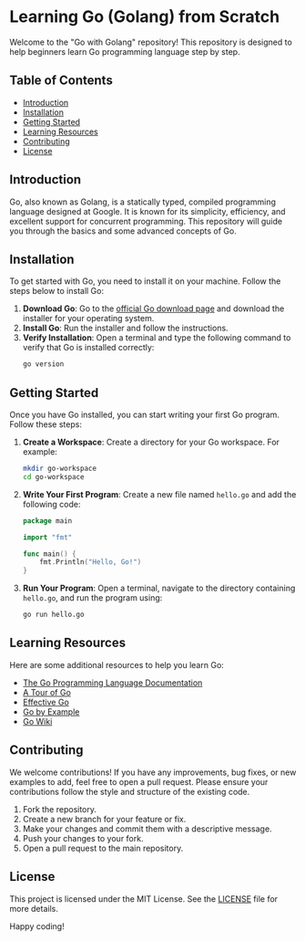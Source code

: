 # Learning Go (Golang) from Scratch

Welcome to the "Go with Golang" repository! This repository is designed to help beginners learn Go programming language step by step.

## Table of Contents

- [Introduction](#introduction)
- [Installation](#installation)
- [Getting Started](#getting-started)
- [Learning Resources](#learning-resources)
- [Contributing](#contributing)
- [License](#license)

## Introduction

Go, also known as Golang, is a statically typed, compiled programming language designed at Google. It is known for its simplicity, efficiency, and excellent support for concurrent programming. This repository will guide you through the basics and some advanced concepts of Go.

## Installation

To get started with Go, you need to install it on your machine. Follow the steps below to install Go:

1. **Download Go**: Go to the [official Go download page](https://golang.org/dl/) and download the installer for your operating system.
2. **Install Go**: Run the installer and follow the instructions.
3. **Verify Installation**: Open a terminal and type the following command to verify that Go is installed correctly:
    ```sh
    go version
    ```

## Getting Started

Once you have Go installed, you can start writing your first Go program. Follow these steps:

1. **Create a Workspace**: Create a directory for your Go workspace. For example:
    ```sh
    mkdir go-workspace
    cd go-workspace
    ```
2. **Write Your First Program**: Create a new file named `hello.go` and add the following code:
    ```go
    package main

    import "fmt"

    func main() {
        fmt.Println("Hello, Go!")
    }
    ```
3. **Run Your Program**: Open a terminal, navigate to the directory containing `hello.go`, and run the program using:
    ```sh
    go run hello.go
    ```

## Learning Resources

Here are some additional resources to help you learn Go:

- [The Go Programming Language Documentation](https://golang.org/doc/)
- [A Tour of Go](https://tour.golang.org/welcome/1)
- [Effective Go](https://golang.org/doc/effective_go.html)
- [Go by Example](https://gobyexample.com/)
- [Go Wiki](https://github.com/golang/go/wiki)

## Contributing

We welcome contributions! If you have any improvements, bug fixes, or new examples to add, feel free to open a pull request. Please ensure your contributions follow the style and structure of the existing code.

1. Fork the repository.
2. Create a new branch for your feature or fix.
3. Make your changes and commit them with a descriptive message.
4. Push your changes to your fork.
5. Open a pull request to the main repository.

## License

This project is licensed under the MIT License. See the [LICENSE](LICENSE) file for more details.

Happy coding!
